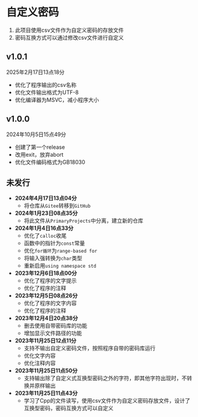 # 自定义密码

1. 此项目使用csv文件作为自定义密码的存放文件
2. 密码互换方式可以通过修改csv文件进行自定义

## v1.0.1

2025年2月17日13点18分

- 优化了程序输出的csv名称
- 优化文件输出格式为UTF-8
- 优化编译器为MSVC，减小程序大小

## v1.0.0

2024年10月5日15点49分

- 创建了第一个release
- 改用exit，放弃abort
- 优化文件编码格式为GB18030

## 未发行

- **2024年4月17日13点04分**
  - 将仓库从```Gitee```转移到```GitHub```
- **2024年1月23日08点35分**
  - 将此文件从```PrimaryProjects```中分离，建立新的仓库
- **2024年1月4日16点33分**
  - 优化了```calloc```收尾
  - 函数中的指针为```const```常量
  - 优化```for循环```为```range-based for```
  - 将输入强转换为```char```类型
  - 重新启用```using namespace std```
- **2023年12月6日18点00分**
  - 优化了程序的文字提示
  - 优化了程序的注释
- **2023年12月5日08点26分**
  - 优化了程序的文字内容
  - 优化了程序的注释
- **2023年12月4日20点38分**
  - 删去使用自带密码库的功能
  - 增加显示文件路径的功能
- **2023年11月25日12点11分**
  - 支持不输出自定义密码文件，按照程序自带的密码库运行
  - 优化文字内容
  - 优化注释内容
- **2023年11月25日11点50分**
  - 支持输出除了自定义式互换型密码之外的字符，即其他字符出现时，不转换并原样输出
- **2023年11月25日11点43分**
  - 学习了Cpp的文件读写，使用csv文件作为自定义密码存放文件，设计了互换型密码，密码互换方式可以自定义
